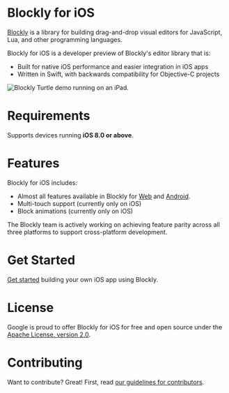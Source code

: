# Blockly for iOS

[Blockly][1] is a library for building drag-and-drop visual editors for
JavaScript, Lua, and other programming languages.

Blockly for iOS is a developer preview of Blockly's editor library that is:

- Built for native iOS performance and easier integration in iOS apps
- Written in Swift, with backwards compatibility for Objective-C projects

![Blockly Turtle demo running on an iPad.](http://google.github.io/blockly-ios/screenshot.png
    "Blockly Turtle demo running on an iPad.")

# Requirements

Supports devices running **iOS 8.0 or above**.

# Features

Blockly for iOS includes:

- Almost all features available in Blockly for [Web][2] and [Android][3].
- Multi-touch support (currently only on iOS)
- Block animations (currently only on iOS)

The Blockly team is actively working on achieving feature parity across
all three platforms to support cross-platform development.

# Get Started

[Get started][4] building your own iOS app using Blockly.

# License

Google is proud to offer Blockly for iOS for free and open source
under the [Apache License, version 2.0][5].

# Contributing

Want to contribute? Great! First, read [our guidelines for contributors][6].

[1]: https://developer.google.com/blockly/ "Blockly documentation"
[2]: https://github.com/google/blockly "Blockly for Web repo on GitHub"
[3]: https://github.com/google/blockly-android "Blockly for Android repo on GitHub"
[4]: https://developer.google.com/blockly/guides/get-started/ios "Blockly for iOS developer tutorial"
[5]: https://github.com/google/blockly-ios/blob/master/LICENSE "Apache open source license, version 2.0"
[6]: https://github.com/google/blockly-ios/blob/master/CONTRIBUTING.md "Contributor guidelines"